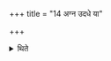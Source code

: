 +++
title = "14 अग्न उदधे या"

+++

<details><summary>थिते</summary>

अग्न उदधे या त इषुर्युवा नामेति पञ्चाज्याहुतीर्हुत्वा समीची नामासि प्राची दिगिति दध्ना मधुमिश्रेण षट् सर्पाहुतीरनुपरिचारम् १४
</details>
